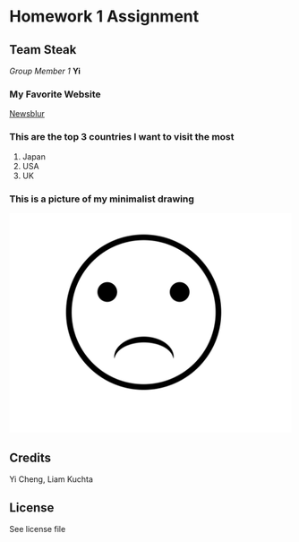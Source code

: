 # Homework 1 Assignment
## Team Steak

*Group Member 1*
**Yi**

### My Favorite Website
[Newsblur](https://www.newsblur.com)

### This are the top 3 countries I want to visit the most
1. Japan
2. USA
3. UK

### This is a picture of my minimalist drawing
![An uphappy face](images/unhappy_face.svg)


## Credits

Yi Cheng, Liam Kuchta

## License

See license file